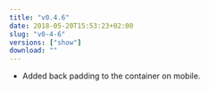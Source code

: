 ```yaml
---
title: "v0.4.6"
date: 2018-05-20T15:53:23+02:00
slug: "v0-4-6"
versions: ["show"]
download: ""
---
```


- Added back padding to the container on mobile.